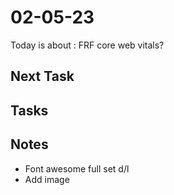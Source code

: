 # 02-05-23

Today is about :
FRF core web vitals?


## Next Task



## Tasks



## Notes


- Font awesome full set d/l
- Add image
